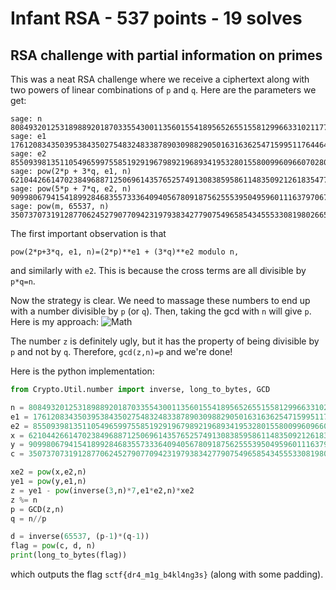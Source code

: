# Infant RSA - 537 points - 19 solves
## RSA challenge with partial information on primes

This was a neat RSA challenge where we receive a ciphertext along with two powers of linear combinations of `p` and `q`. Here are the parameters we get:
```
sage: n
808493201253189889201870335543001135601554189565265515581299663310211777902538379504356224725568544299684762515298676864780234841305269234586977253698801983902702103720999490643296577224887200359679776298145742186594264184012564477263982070542179129719002846743110253588184709450192861516287258530229754571
sage: e1
1761208343503953843502754832483387890309882905016316362547159951176446446095631394250857857055597269706126624665037550324
sage: e2
855093981351105496599755851929196798921968934195328015580099609660702808256223761150292012944728436937787478856194680752
sage: pow(2*p + 3*q, e1, n)
621044266147023849688712506961435765257491308385958611483509212618354776698754113885283380553472029250381909907101400049593093179868197375351718991759160964170206380464029283789532602060341104218687078771319613484987463843848774508968091261333459191715433931164437366476062407396306790590847798240200479849
sage: pow(5*p + 7*q, e2, n)
90998067941541899284683557333640940567809187562555395049596011163797067246907962672557779206183953599317295527901879872677690677734228027852200315412211302749650000923216358820727388855976845209110338837949758874186131529586510244661623437225211502919198181138808456630705718961082655889960517754937606840
sage: pow(m, 65537, n)
350737073191287706245279077094231979383427790754965854345553308198026655242414098616160740809345373227967386631019166444200059217617767145638212921332649998355366471855362243913815961350928202877514312334160636449875324797999398782867956099814177529874805245928396620574131989901122269013123245826472838285
```

The first important observation is that 
```
pow(2*p+3*q, e1, n)=(2*p)**e1 + (3*q)**e2 modulo n,
``` 
and similarly with `e2`. This is because the cross terms are all divisible by `p*q=n`. 

Now the strategy is clear. We need to massage these numbers to end up with a number divisible by `p` (or `q`). Then, taking the gcd with `n` will give `p`. Here is my approach:
![Math](latexed.png)

The number `z` is definitely ugly, but it has the property of being divisible by `p` and not by `q`. Therefore, `gcd(z,n)=p` and we're done!

Here is the python implementation:
```python
from Crypto.Util.number import inverse, long_to_bytes, GCD

n = 808493201253189889201870335543001135601554189565265515581299663310211777902538379504356224725568544299684762515298676864780234841305269234586977253698801983902702103720999490643296577224887200359679776298145742186594264184012564477263982070542179129719002846743110253588184709450192861516287258530229754571
e1 = 1761208343503953843502754832483387890309882905016316362547159951176446446095631394250857857055597269706126624665037550324
e2 = 855093981351105496599755851929196798921968934195328015580099609660702808256223761150292012944728436937787478856194680752
x = 621044266147023849688712506961435765257491308385958611483509212618354776698754113885283380553472029250381909907101400049593093179868197375351718991759160964170206380464029283789532602060341104218687078771319613484987463843848774508968091261333459191715433931164437366476062407396306790590847798240200479849
y = 90998067941541899284683557333640940567809187562555395049596011163797067246907962672557779206183953599317295527901879872677690677734228027852200315412211302749650000923216358820727388855976845209110338837949758874186131529586510244661623437225211502919198181138808456630705718961082655889960517754937606840
c = 350737073191287706245279077094231979383427790754965854345553308198026655242414098616160740809345373227967386631019166444200059217617767145638212921332649998355366471855362243913815961350928202877514312334160636449875324797999398782867956099814177529874805245928396620574131989901122269013123245826472838285

xe2 = pow(x,e2,n)
ye1 = pow(y,e1,n)
z = ye1 - pow(inverse(3,n)*7,e1*e2,n)*xe2
z %= n
p = GCD(z,n)
q = n//p

d = inverse(65537, (p-1)*(q-1))
flag = pow(c, d, n)
print(long_to_bytes(flag))
```
which outputs the flag `sctf{dr4_m1g_b4kl4ng3s}` (along with some padding).
